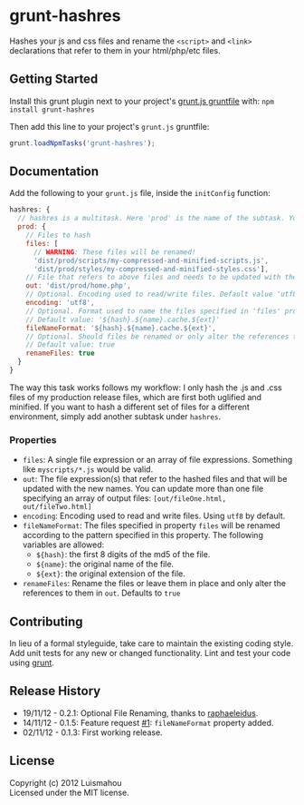 # grunt-hashres

Hashes your js and css files and rename the ```<script>``` and ```<link>``` declarations that refer to them in your html/php/etc files.

## Getting Started
Install this grunt plugin next to your project's [grunt.js gruntfile][getting_started] with: `npm install grunt-hashres`

Then add this line to your project's `grunt.js` gruntfile:

```js
grunt.loadNpmTasks('grunt-hashres');
```

[grunt]: http://gruntjs.com/
[getting_started]: https://github.com/gruntjs/grunt/blob/master/docs/getting_started.md

## Documentation
Add the following to your ```grunt.js``` file, inside the ```initConfig``` function:

```js
hashres: {
  // hashres is a multitask. Here 'prod' is the name of the subtask. You can have as many as you want.
  prod: {
    // Files to hash
    files: [
      // WARNING: These files will be renamed!
      'dist/prod/scripts/my-compressed-and-minified-scripts.js',
      'dist/prod/styles/my-compressed-and-minified-styles.css'],
    // File that refers to above files and needs to be updated with the hashed name
    out: 'dist/prod/home.php',
    // Optional. Encoding used to read/write files. Default value 'utf8'
    encoding: 'utf8',
    // Optional. Format used to name the files specified in 'files' property. 
    // Default value: '${hash}.${name}.cache.${ext}'
    fileNameFormat: '${hash}.${name}.cache.${ext}',
    // Optional. Should files be renamed or only alter the references to the files
    // Default value: true
    renameFiles: true
  }
}
```

The way this task works follows my workflow: I only hash the .js and .css files of my production release files, 
which are first both uglified and minified.
If you want to hash a different set of files for a different environment, 
simply add another subtask under ```hashres```.

### Properties
* ```files```: A single file expression or an array of file expressions. 
Something like ```myscripts/*.js``` would be valid.
* ```out```: The file expression(s) that refer to the hashed files and that will be updated with the new names. 
You can update more than one file specifying an array of output files: ```[out/fileOne.html, out/fileTwo.html]```
* ```encoding```: Encoding used to read and write files. Using ```utf8``` by default.
* ```fileNameFormat```: The files specified in property ```files``` will be renamed 
according to the pattern specified in this property. The following variables are allowed:
  * ```${hash}```: the first 8 digits of the md5 of the file.
  * ```${name}```: the original name of the file.
  * ```${ext}```: the original extension of the file.
* ```renameFiles```: Rename the files or leave them in place and only alter the references to them in ```out```. Defaults to ```true```

## Contributing
In lieu of a formal styleguide, take care to maintain the existing coding style. 
Add unit tests for any new or changed functionality. Lint and test your code using [grunt][grunt].

## Release History
* 19/11/12 - 0.2.1: Optional File Renaming, thanks to [raphaeleidus](https://github.com/raphaeleidus).
* 14/11/12 - 0.1.5: Feature request [#1](https://github.com/Luismahou/grunt-hashres/issues/1): ```fileNameFormat``` property added.
* 02/11/12 - 0.1.3: First working release.

## License
Copyright (c) 2012 Luismahou  
Licensed under the MIT license.
